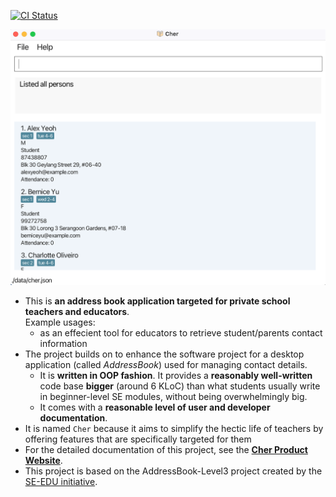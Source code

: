 [![CI Status](https://github.com/se-edu/addressbook-level3/workflows/Java%20CI/badge.svg)](https://github.com/se-edu/addressbook-level3/actions)

![Ui](docs/images/Ui.png)

* This is **an address book application targeted for private school teachers and educators**.<br>
  Example usages:
  * as an effecient tool for educators to retrieve student/parents contact information
* The project builds on to enhance the software project for a desktop application (called _AddressBook_) used for managing contact details.
  * It is **written in OOP fashion**. It provides a **reasonably well-written** code base **bigger** (around 6 KLoC) than what students usually write in beginner-level SE modules, without being overwhelmingly big.
  * It comes with a **reasonable level of user and developer documentation**.
* It is named `Cher` because it aims to simplify the hectic life of teachers by offering features that are specifically targeted for them
* For the detailed documentation of this project, see the **[Cher Product Website](https://ay2425s1-cs2103t-w13-1.github.io/tp/)**.
* This project is based on the AddressBook-Level3 project created by the [SE-EDU initiative](https://se-education.org).
